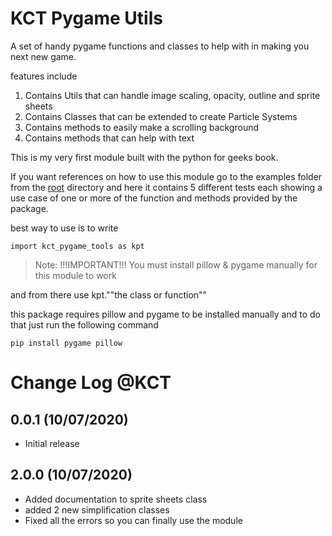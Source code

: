 # KCT Pygame Utils

A set of handy pygame functions and classes to help with in making you next new game.

features include

1. Contains Utils that can handle image scaling, opacity, outline and sprite sheets
2. Contains Classes that can be extended to create Particle Systems
3. Contains methods to easily make a scrolling background
4. Contains methods that can help with text

This is my very first module built with the python for geeks book.

If you want references on how to use this module go to the examples folder from the [root](https://github.com/KidCoderT/my_first_package) directory and here it contains 5 different tests each showing a use case of one or more of the function and methods provided by the package.

best way to use is to write

```
import kct_pygame_tools as kpt
```

> Note: !!!IMPORTANT!!! You must install pillow & pygame manually for this module to work

and from there use kpt.""the class or function""

this package requires pillow and pygame to be installed manually and to do that just run the following command

```
pip install pygame pillow
```

# Change Log @KCT

## 0.0.1 (10/07/2020)

- Initial release

## 2.0.0 (10/07/2020)

- Added documentation to sprite sheets class
- added 2 new simplification classes
- Fixed all the errors so you can finally use the module
